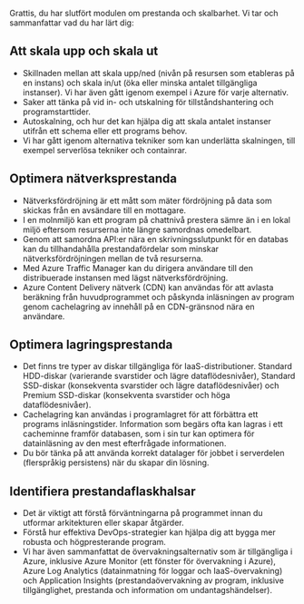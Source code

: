 Grattis, du har slutfört modulen om prestanda och skalbarhet. Vi tar och sammanfattar vad du har lärt dig:

## <a name="scaling-up-and-scaling-out"></a>Att skala upp och skala ut

- Skillnaden mellan att skala upp/ned (nivån på resursen som etableras på en instans) och skala in/ut (öka eller minska antalet tillgängliga instanser). Vi har även gått igenom exempel i Azure för varje alternativ.
- Saker att tänka på vid in- och utskalning för tillståndshantering och programstarttider.
- Autoskalning, och hur det kan hjälpa dig att skala antalet instanser utifrån ett schema eller ett programs behov.
- Vi har gått igenom alternativa tekniker som kan underlätta skalningen, till exempel serverlösa tekniker och containrar.

## <a name="optimize-network-performance"></a>Optimera nätverksprestanda

- Nätverksfördröjning är ett mått som mäter fördröjning på data som skickas från en avsändare till en mottagare.
- I en molnmiljö kan ett program på chattnivå prestera sämre än i en lokal miljö eftersom resurserna inte längre samordnas omedelbart.
- Genom att samordna API:er nära en skrivningsslutpunkt för en databas kan du tillhandahålla prestandafördelar som minskar nätverksfördröjningen mellan de två resurserna.
- Med Azure Traffic Manager kan du dirigera användare till den distribuerade instansen med lägst nätverksfördröjning.
- Azure Content Delivery nätverk (CDN) kan användas för att avlasta beräkning från huvudprogrammet och påskynda inläsningen av program genom cachelagring av innehåll på en CDN-gränsnod nära en användare.

## <a name="optimize-storage-performance"></a>Optimera lagringsprestanda

- Det finns tre typer av diskar tillgängliga för IaaS-distributioner. Standard HDD-diskar (varierande svarstider och lägre dataflödesnivåer), Standard SSD-diskar (konsekventa svarstider och lägre dataflödesnivåer) och Premium SSD-diskar (konsekventa svarstider och höga dataflödesnivåer).
- Cachelagring kan användas i programlagret för att förbättra ett programs inläsningstider. Information som begärs ofta kan lagras i ett cacheminne framför databasen, som i sin tur kan optimera för datainläsning av den mest efterfrågade informationen.
- Du bör tänka på att använda korrekt datalager för jobbet i serverdelen (flerspråkig persistens) när du skapar din lösning.

## <a name="identify-performance-bottlenecks"></a>Identifiera prestandaflaskhalsar

- Det är viktigt att förstå förväntningarna på programmet innan du utformar arkitekturen eller skapar åtgärder.
- Förstå hur effektiva DevOps-strategier kan hjälpa dig att bygga mer robusta och högpresterande program.
- Vi har även sammanfattat de övervakningsalternativ som är tillgängliga i Azure, inklusive Azure Monitor (ett fönster för övervakning i Azure), Azure Log Analytics (datainmatning för loggar och IaaS-övervakning) och Application Insights (prestandaövervakning av program, inklusive tillgänglighet, prestanda och information om undantagshändelser).

